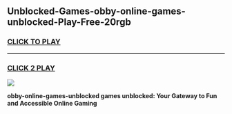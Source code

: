 
## Unblocked-Games-obby-online-games-unblocked-Play-Free-20rgb
<h3>
<a href="https://premium76.site?title=obby-online-games-unblocked&ref=21A">CLICK TO PLAY</a></h3>
<hr>

<h3>
<a href="https://premium76.site?title=obby-online-games-unblocked&ref=21A">CLICK 2 PLAY</a>
  
</h3>

<a href="https://premium76.site?title=obby-online-games-unblocked&ref=21A"><img src="https://clearcache.store/games.png"></a>


**obby-online-games-unblocked games unblocked: Your Gateway to Fun and Accessible Online Gaming**
